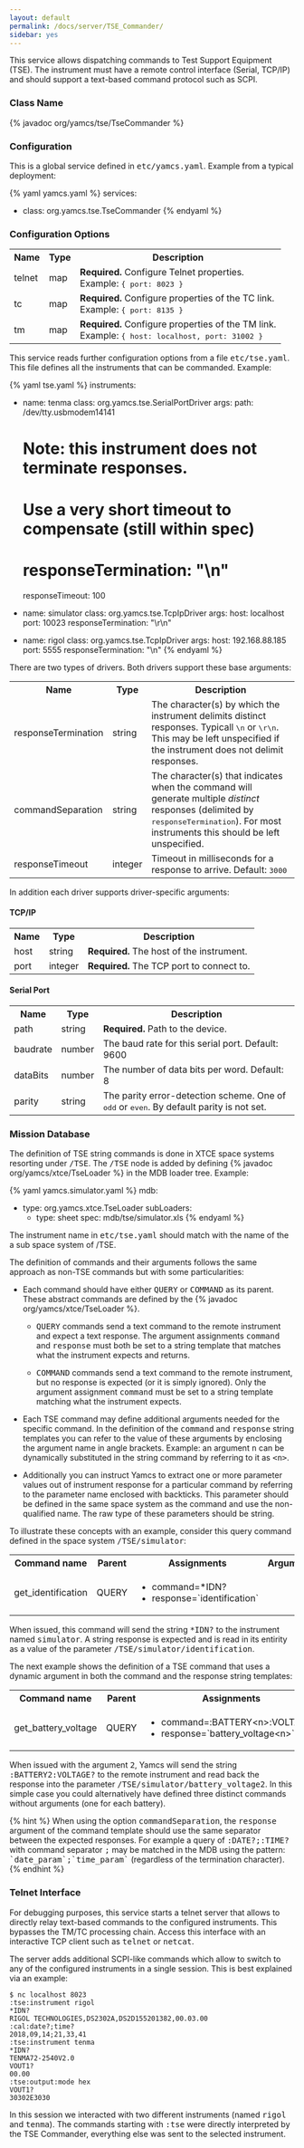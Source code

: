 ```yaml
---
layout: default
permalink: /docs/server/TSE_Commander/
sidebar: yes
---
```


This service allows dispatching commands to Test Support Equipment (TSE). The instrument must have a remote control interface (Serial, TCP/IP) and should support a text-based command protocol such as SCPI.

### Class Name
{% javadoc org/yamcs/tse/TseCommander %}

### Configuration

This is a global service defined in <tt>etc/yamcs.yaml</tt>. Example from a typical deployment:

{% yaml yamcs.yaml %}
services:
  - class: org.yamcs.tse.TseCommander
{% endyaml %}

### Configuration Options

<table class="inline">
  <tr>
    <th>Name</th>
    <th>Type</th>
    <th>Description</th>
  </tr>
  <tr>
    <td class="code">telnet</td>
    <td class="code">map</td>
    <td><strong>Required. </strong> Configure Telnet properties.<br>Example: <tt>{ port: 8023 }</tt></td>
  </tr>
  <tr>
    <td class="code">tc</td>
    <td class="code">map</td>
    <td><strong>Required. </strong> Configure properties of the TC link.<br>Example: <tt>{ port: 8135 }</tt></td>
  </tr>
  <tr>
    <td class="code">tm</td>
    <td class="code">map</td>
    <td><strong>Required. </strong> Configure properties of the TM link.<br>Example: <tt>{ host: localhost, port: 31002 }</tt></td>
  </tr>
</table>

This service reads further configuration options from a file <tt>etc/tse.yaml</tt>. This file defines all the instruments that can be commanded. Example:

{% yaml tse.yaml %}
instruments:
  - name: tenma
    class: org.yamcs.tse.SerialPortDriver
    args:
      path: /dev/tty.usbmodem14141
      # Note: this instrument does not terminate responses.
      # Use a very short timeout to compensate (still within spec)
      # responseTermination: "\n"
      responseTimeout: 100

  - name: simulator
    class: org.yamcs.tse.TcpIpDriver
    args:
      host: localhost
      port: 10023
      responseTermination: "\r\n"

  - name: rigol
    class: org.yamcs.tse.TcpIpDriver
    args:
      host: 192.168.88.185
      port: 5555
      responseTermination: "\n"
{% endyaml %}

There are two types of drivers. Both drivers support these base arguments:

<table class="inline">
  <tr>
    <th>Name</th>
    <th>Type</th>
    <th>Description</th>
  </tr>
  <tr>
    <td class="code">responseTermination</td>
    <td class="code">string</td>
    <td>The character(s) by which the instrument delimits distinct responses. Typicall <tt>\n</tt> or <tt>\r\n</tt>. This may be left unspecified if the instrument does not delimit responses.</td>
  </tr>
  <tr>
    <td class="code">commandSeparation</td>
    <td class="code">string</td>
    <td>The character(s) that indicates when the command will generate multiple <em>distinct</em> responses (delimited by <tt>responseTermination</tt>). For most instruments this should be left unspecified.</td>
  </tr>
  <tr>
    <td class="code">responseTimeout</td>
    <td class="code">integer</td>
    <td>Timeout in milliseconds for a response to arrive. Default: <tt>3000</tt></td>
  </tr>
</table>

In addition each driver supports driver-specific arguments:

#### TCP/IP

<table class="inline">
  <tr>
    <th>Name</th>
    <th>Type</th>
    <th>Description</th>
  </tr>
  <tr>
    <td class="code">host</td>
    <td class="code">string</td>
    <td><strong>Required. </strong> The host of the instrument.</td>
  </tr>
  <tr>
    <td class="code">port</td>
    <td class="code">integer</td>
    <td><strong>Required. </strong> The TCP port to connect to.</td>
  </tr>
</table>

#### Serial Port

<table class="inline">
  <tr>
    <th>Name</th>
    <th>Type</th>
    <th>Description</th>
  </tr>
  <tr>
    <td class="code">path</td>
    <td class="code">string</td>
    <td><strong>Required. </strong> Path to the device.</td>
  </tr>
  <tr>
    <td class="code">baudrate</td>
    <td class="code">number</td>
    <td>The baud rate for this serial port. Default: 9600</td>
  </tr>
  <tr>
    <td class="code">dataBits</td>
    <td class="code">number</td>
    <td>The number of data bits per word. Default: 8</td>
  </tr>
  <tr>
    <td class="code">parity</td>
    <td class="code">string</td>
    <td>The parity error-detection scheme. One of <tt>odd</tt> or <tt>even</tt>. By default parity is not set.</td>
  </tr>
</table>

### Mission Database

The definition of TSE string commands is done in XTCE space systems resorting under <tt>/TSE</tt>. The <tt>/TSE</tt> node is added by defining {% javadoc org/yamcs/xtce/TseLoader %} in the MDB loader tree. Example:


{% yaml yamcs.simulator.yaml %}
mdb:
  - type: org.yamcs.xtce.TseLoader
    subLoaders:
      - type: sheet
        spec: mdb/tse/simulator.xls
{% endyaml %}

The instrument name in <tt>etc/tse.yaml</tt> should match with the name of the a sub space system of /TSE.

The definition of commands and their arguments follows the same approach as non-TSE commands but with some particularities:

* Each command should have either <tt>QUERY</tt> or <tt>COMMAND</tt> as its parent. These abstract commands are defined by the {% javadoc org/yamcs/xtce/TseLoader %}.

  * <tt>QUERY</tt> commands send a text command to the remote instrument and expect a text response. The argument assignments <tt>command</tt> and <tt>response</tt> must both be set to a string template that matches what the instrument expects and returns.

  * <tt>COMMAND</tt> commands send a text command to the remote instrument, but no response is expected (or it is simply ignored). Only the argument assignment <tt>command</tt> must be set to a string template matching what the instrument expects.

* Each TSE command may define additional arguments needed for the specific command. In the definition of the <tt>command</tt> and <tt>response</tt> string templates you can refer to the value of these arguments by enclosing the argument name in angle brackets. Example: an argument <tt>n</tt> can be dynamically substituted in the string command by referring to it as <tt>&lt;n&gt;</tt>.

* Additionally you can instruct Yamcs to extract one or more parameter values out of instrument response for a particular command by referring to the parameter name enclosed with backticks. This parameter should be defined in the same space system as the command and use the non-qualified name. The raw type of these parameters should be string.

To illustrate these concepts with an example, consider this query command defined in the space system <tt>/TSE/simulator</tt>:

<table class="inline">
<tr>
<th>Command name</th>
<th>Parent</th>
<th>Assignments</th>
<th>Arguments</th>
</tr>
<tr>
<td>get_identification</td>
<td>QUERY</td>
<td>
<ul>
<li>command=*IDN?</li>
<li>response=`identification`</li>
</ul>
</td>
<td></td>
</tr>
</table>

When issued, this command will send the string <tt>*IDN?</tt> to the instrument named <tt>simulator</tt>. A string response is expected and is read in its entirity as a value of the parameter <tt>/TSE/simulator/identification</tt>.

The next example shows the definition of a TSE command that uses a dynamic argument in both the command and the response string templates:

<table class="inline">
<tr>
<th>Command name</th>
<th>Parent</th>
<th>Assignments</th>
<th>Arguments</th>
</tr>
<tr>
<td>get_battery_voltage</td>
<td>QUERY</td>
<td>
<ul>
<li>command=:BATTERY&lt;n&gt;:VOLTAGE?</li>
<li>response=`battery_voltage&lt;n&gt;`</li>
</ul>
</td>
<td>n (range 1-3)</td>
</tr>
</table>

When issued with the argument <tt>2</tt>, Yamcs will send the string <tt>:BATTERY2:VOLTAGE?</tt> to the remote instrument and read back the response into the parameter <tt>/TSE/simulator/battery_voltage2</tt>. In this simple case you could alternatively have defined three distinct commands without arguments (one for each battery).

{% hint %}
When using the option <tt>commandSeparation</tt>, the <tt>response</tt> argument of the command template should use the same separator between the expected responses. For example a query of <tt>:DATE?;:TIME?</tt> with command separator <tt>;</tt> may be matched in the MDB using the pattern: <tt>&#96;date_param&#96;;&#96;time_param&#96;</tt> (regardless of the termination character).
{% endhint %}

### Telnet Interface

For debugging purposes, this service starts a telnet server that allows to directly relay text-based commands to the configured instruments. This bypasses the TM/TC processing chain. Access this interface with an interactive TCP client such as <tt>telnet</tt> or <tt>netcat</tt>.

The server adds additional SCPI-like commands which allow to switch to any of the configured instruments in a single session. This is best explained via an example:

```
$ nc localhost 8023
:tse:instrument rigol
*IDN?
RIGOL TECHNOLOGIES,DS2302A,DS2D155201382,00.03.00
:cal:date?;time?
2018,09,14;21,33,41
:tse:instrument tenma
*IDN?
TENMA72-2540V2.0
VOUT1?
00.00
:tse:output:mode hex
VOUT1?
30302E3030
```

In this session we interacted with two different instruments (named <tt>rigol</tt> and <tt>tenma</tt>). The commands starting with <tt>:tse</tt> were directly interpreted by the TSE Commander, everything else was sent to the selected instrument.
